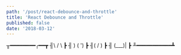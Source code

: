 ```yaml
---
path: '/post/react-debounce-and-throttle'
title: 'React Debounce and Throttle'
published: false
date: '2018-03-12'
---
```

╥━━━━━━━━╭━━┳ 
╢\    / \   ┣ 
╢ )  (  ')  ┣ 
╢(  /   )   ┣ 
╢ \(___)|   ┣ 
╨━━━━━━━━━━━┻